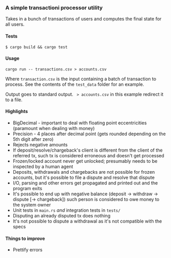 ### A simple transactioni processor utility

Takes in a bunch of transactions of users and computes the final state for all users. 

#### Tests
`$ cargo build && cargo test`

#### Usage

`cargo run -- transactions.csv > accounts.csv`

Where `transaction.csv` is the input containing a batch of transaction to process. See the contents
of the `test_data` folder for an example.

Output goes to standard output. ` > accounts.csv` in this example redirect it to a file.

#### Highlights

* BigDecimal - important to deal with floating point eccentricities (paramount when dealing with money)
* Precision - 4 places after decimal point (gets rounded depending on the 5th digit after zero)
* Rejects negative amounts
* If deposit/resolve/chargeback's client is different from the client of the referred tx, such tx
is considered erroneous and doesn't get processed 
* Frozen/locked account never get unlocked; presumably needs to be inspected by a human agent
* Deposits, withdrawals and chargebacks are not possible for frozen accounts, but it's possible
to file a dispute and resolve that dispute
* I/O, parsing and other errors get propagated and printed out and the program exits
* It's possible to end up with negative balance (deposit -> withdraw -> dispute [-> chargeback])
such person is considered to owe money to the system owner
* Unit tests in `main.rs` _and_ integration tests in `tests/`
* Disputing an already disputed tx does nothing 
* It's not possible to dispute a withdrawal as it's not compatible with the specs

#### Things to improve

* Prettify errors 
